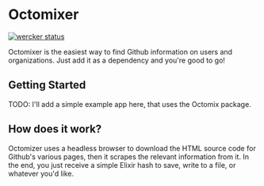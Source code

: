 # Octomixer

[![wercker status](https://app.wercker.com/status/ae681466f773dec15e249e853206b7da/m "wercker status")](https://app.wercker.com/project/bykey/ae681466f773dec15e249e853206b7da)

Octomixer is the easiest way to find Github information on users and
organizations. Just add it as a dependency and you're good to go!

## Getting Started

TODO: I'll add a simple example app here, that uses the Octomix package.

## How does it work?

Octomizer uses a headless browser to download the HTML source code for Github's
various pages, then it scrapes the relevant information from it. In the end, you
just receive a simple Elixir hash to save, write to a file, or whatever you'd
like.
